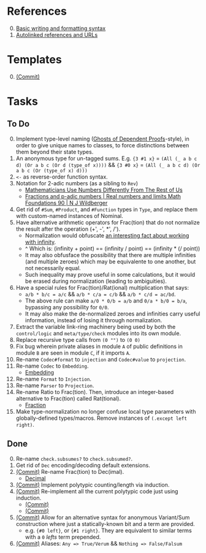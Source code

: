 # References

0. [Basic writing and formatting syntax](https://docs.github.com/en/get-started/writing-on-github/getting-started-with-writing-and-formatting-on-github/basic-writing-and-formatting-syntax)
0. [Autolinked references and URLs](https://docs.github.com/en/get-started/writing-on-github/working-with-advanced-formatting/autolinked-references-and-urls)

# Templates

0. [(Commit)](https://github.com/LuxLang/lux/commit/) 

# Tasks

## To Do

0. Implement type-level naming ([Ghosts of Dependent Proofs](https://kataskeue.com/gdp.pdf)-style), in order to give unique names to classes, to force distinctions between them beyond their state types.
0. An anonymous type for un-tagged sums. E.g. `{3 #1 x}` = `(All (_ a b c d) (Or a b c (Or d (type_of x))))` && `{3 #0 x}` = `(All (_ a b c d) (Or a b c (Or (type_of x) d)))`
0. `<-` as reverse-order function syntax.
0. Notation for 2-adic numbers (as a sibling to `Rev`)
   * [Mathematicians Use Numbers Differently From The Rest of Us](https://www.youtube.com/watch?v=tRaq4aYPzCc)
   * [Fractions and p-adic numbers | Real numbers and limits Math Foundations 90 | N J Wildberger](https://www.youtube.com/watch?v=XXRwlo_MHnI)
0. Get rid of `#Sum`, `#Product`, and `#Function` types in `Type`, and replace them with custom-named instances of Nominal.
0. Have alternative arithmetic operators for Frac(tion) that do not
 normalize the result after the operation (+', -', *', /').
   * Normalization would obfuscate [an interesting fact about working with infinity](https://youtu.be/pE01mIrsw74?list=PL5A714C94D40392AB&t=1010).
   * ^ Which is: (infinity + point) == (infinity / point) == (infinity * (/ point))
   * It may also obfusface the possibility that there are multiple infinities (and multiple zeroes) which may be equivalente to one another, but not necessarily equal.
   * Such inequality may prove useful in some calculations, but it would be erased during normalization (leading to ambiguities).
0. Have a special rules for Frac(tion)/Rat(ional) multiplication that says:
   * `a/b * b/c = a/c` && `a/b * c/a = c/b` && `a/b * c/d = ac/bd`.
   * The above rule can make `a/0 * 0/b = a/b` and `0/a * b/0 = b/a`, bypassing any possibility for `0/0`.
   * It may also make the de-normalized zeroes and infinities carry useful information, instead of losing it through normalization.
0. Extract the variable link-ring machinery being used by both the `control/logic` and `meta/type/check` modules into its own module.
0. Replace recursive type calls from `(0 "")` to `(0 0)`
0. Fix bug wherein private aliases in module `A` of public definitions in module `B` are seen in module `C`, if it imports `A`.
0. Re-name `Codec#format` to `injection` and `Codec#value` to `projection`.
0. Re-name `Codec` to `Embedding`.
   * [Embedding](https://en.wikipedia.org/wiki/Embedding)
0. Re-name `Format` to `Injection`.
0. Re-name `Parser` to `Projection`.
0. Re-name Ratio to Frac(tion). Then, introduce an integer-based alternative to Frac(tion) called Rat(tional).
   * [Fraction](https://en.wikipedia.org/wiki/Fraction)
0. Make type-normalization no longer confuse local type parameters with globally-defined types/macros. Remove instances of `(.except left right)`.

## Done

0. Re-name `check.subsumes?` to `check.subsumed?`.
0. Get rid of `Dec` encoding/decoding default extensions.
0. [(Commit)](https://github.com/LuxLang/lux/commit/6fff5228b1b92c9ee37a27b584be10547f337782) Re-name Frac(tion) to Dec(imal).
   * [Decimal](https://en.wikipedia.org/wiki/Decimal)
0. [(Commit)](https://github.com/LuxLang/lux/commit/6fff5228b1b92c9ee37a27b584be10547f337782) Implement polytypic counting/length via induction.
0. [(Commit)](https://github.com/LuxLang/lux/commit/9b6682b709a5ce3d00b696dadb60d56c869edbf2) Re-implement all the current polytypic code just using induction.
   * [(Commit)](https://github.com/LuxLang/lux/commit/403d5a46c8cbada8e6eb5d457a98b1e8d9df87f3)
   * [(Commit)](https://github.com/LuxLang/lux/commit/caab080b72a358b63d6a289e0bf6e929d00873fb)
0. [(Commit)](https://github.com/LuxLang/lux/commit/caab080b72a358b63d6a289e0bf6e929d00873fb) Allow for an alternative syntax for anonymous Variant/Sum construction where just a statically-known bit and a term are provided.
   * e.g. `{#0 left}`, or `{#1 right}`. They are equivalent to similar terms with a `0` _lefts_ term prepended.
0. [(Commit)](https://github.com/LuxLang/lux/commit/403d5a46c8cbada8e6eb5d457a98b1e8d9df87f3) Aliases: `Any => True/Verum` && `Nothing => False/Falsum`


